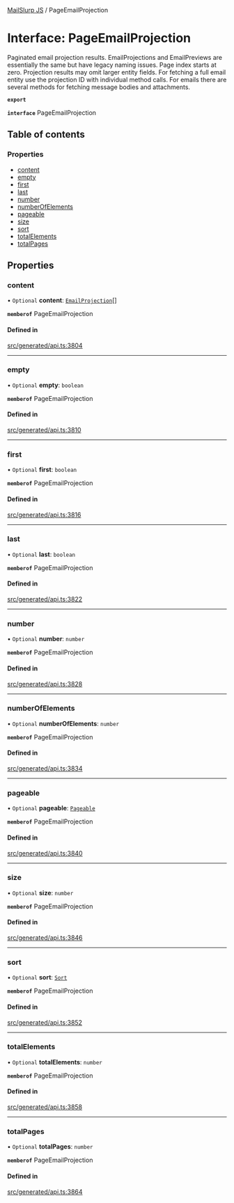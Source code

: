 [MailSlurp JS](../README.md) / PageEmailProjection

# Interface: PageEmailProjection

Paginated email projection results. EmailProjections and EmailPreviews are essentially the same but have legacy naming issues. Page index starts at zero. Projection results may omit larger entity fields. For fetching a full email entity use the projection ID with individual method calls. For emails there are several methods for fetching message bodies and attachments.

**`export`**

**`interface`** PageEmailProjection

## Table of contents

### Properties

- [content](PageEmailProjection.md#content)
- [empty](PageEmailProjection.md#empty)
- [first](PageEmailProjection.md#first)
- [last](PageEmailProjection.md#last)
- [number](PageEmailProjection.md#number)
- [numberOfElements](PageEmailProjection.md#numberofelements)
- [pageable](PageEmailProjection.md#pageable)
- [size](PageEmailProjection.md#size)
- [sort](PageEmailProjection.md#sort)
- [totalElements](PageEmailProjection.md#totalelements)
- [totalPages](PageEmailProjection.md#totalpages)

## Properties

### content

• `Optional` **content**: [`EmailProjection`](EmailProjection.md)[]

**`memberof`** PageEmailProjection

#### Defined in

[src/generated/api.ts:3804](https://github.com/mailslurp/mailslurp-client/blob/8c02983/src/generated/api.ts#L3804)

___

### empty

• `Optional` **empty**: `boolean`

**`memberof`** PageEmailProjection

#### Defined in

[src/generated/api.ts:3810](https://github.com/mailslurp/mailslurp-client/blob/8c02983/src/generated/api.ts#L3810)

___

### first

• `Optional` **first**: `boolean`

**`memberof`** PageEmailProjection

#### Defined in

[src/generated/api.ts:3816](https://github.com/mailslurp/mailslurp-client/blob/8c02983/src/generated/api.ts#L3816)

___

### last

• `Optional` **last**: `boolean`

**`memberof`** PageEmailProjection

#### Defined in

[src/generated/api.ts:3822](https://github.com/mailslurp/mailslurp-client/blob/8c02983/src/generated/api.ts#L3822)

___

### number

• `Optional` **number**: `number`

**`memberof`** PageEmailProjection

#### Defined in

[src/generated/api.ts:3828](https://github.com/mailslurp/mailslurp-client/blob/8c02983/src/generated/api.ts#L3828)

___

### numberOfElements

• `Optional` **numberOfElements**: `number`

**`memberof`** PageEmailProjection

#### Defined in

[src/generated/api.ts:3834](https://github.com/mailslurp/mailslurp-client/blob/8c02983/src/generated/api.ts#L3834)

___

### pageable

• `Optional` **pageable**: [`Pageable`](Pageable.md)

**`memberof`** PageEmailProjection

#### Defined in

[src/generated/api.ts:3840](https://github.com/mailslurp/mailslurp-client/blob/8c02983/src/generated/api.ts#L3840)

___

### size

• `Optional` **size**: `number`

**`memberof`** PageEmailProjection

#### Defined in

[src/generated/api.ts:3846](https://github.com/mailslurp/mailslurp-client/blob/8c02983/src/generated/api.ts#L3846)

___

### sort

• `Optional` **sort**: [`Sort`](Sort.md)

**`memberof`** PageEmailProjection

#### Defined in

[src/generated/api.ts:3852](https://github.com/mailslurp/mailslurp-client/blob/8c02983/src/generated/api.ts#L3852)

___

### totalElements

• `Optional` **totalElements**: `number`

**`memberof`** PageEmailProjection

#### Defined in

[src/generated/api.ts:3858](https://github.com/mailslurp/mailslurp-client/blob/8c02983/src/generated/api.ts#L3858)

___

### totalPages

• `Optional` **totalPages**: `number`

**`memberof`** PageEmailProjection

#### Defined in

[src/generated/api.ts:3864](https://github.com/mailslurp/mailslurp-client/blob/8c02983/src/generated/api.ts#L3864)
